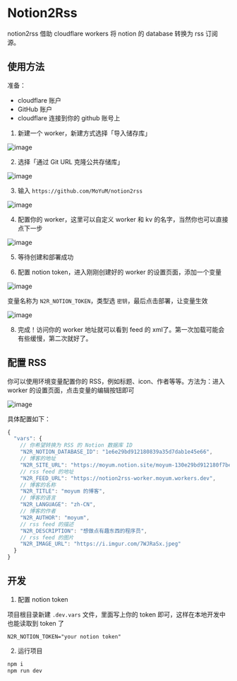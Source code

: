 # Notion2Rss

notion2rss 借助 cloudflare workers 将 notion 的 database 转换为 rss 订阅源。

## 使用方法

准备：
- cloudflare 账户
- GitHub 账户
- cloudflare 连接到你的 github 账号上

1. 新建一个 worker，新建方式选择「导入储存库」

![image](https://github.com/user-attachments/assets/f9c0a82a-9576-47ae-8815-8f1a40bcbfc7)

2. 选择「通过 Git URL 克隆公共存储库」
   
![image](https://github.com/user-attachments/assets/14e2fed8-cdad-497a-8128-3defc7e9c526)

3. 输入 `https://github.com/MoYuM/notion2rss`

![image](https://github.com/user-attachments/assets/d674b15b-c754-4792-8afd-800f49eaaf34)

4. 配置你的 worker，这里可以自定义 worker 和 kv 的名字，当然你也可以直接点下一步

![image](https://github.com/user-attachments/assets/dce4416b-8e79-4722-b7d0-83d3d19f5d4a)

5. 等待创建和部署成功


7. 配置 notion token，进入刚刚创建好的 worker 的设置页面，添加一个变量

![image](https://github.com/user-attachments/assets/963c56ad-66aa-44bc-b9fa-cd3fc5c5d79e)

变量名称为 `N2R_NOTION_TOKEN`，类型选 `密钥`，最后点击部署，让变量生效

![image](https://github.com/user-attachments/assets/38c7ca79-8b47-4c18-b555-b9e36d888147)


8. 完成！访问你的 worker 地址就可以看到 feed 的 xml了。第一次加载可能会有些缓慢，第二次就好了。

## 配置 RSS

你可以使用环境变量配置你的 RSS，例如标题、icon、作者等等。方法为：进入 worker 的设置页面，点击变量的编辑按钮即可

![image](https://github.com/user-attachments/assets/67b34950-3644-4f23-b680-9dc5d5778d66)

具体配置如下：
```js
{
  "vars": {
    // 你希望转换为 RSS 的 Notion 数据库 ID
    "N2R_NOTION_DATABASE_ID": "1e6e29bd912180839a35d7dab1e45e66",
    // 博客的地址
    "N2R_SITE_URL": "https://moyum.notion.site/moyum-130e29bd912180f7bee6c01cc2b09017",
    // rss feed 的地址
    "N2R_FEED_URL": "https://notion2rss-worker.moyum.workers.dev",
    // 博客的名称
    "N2R_TITLE": "moyum 的博客",
    // 博客的语言
    "N2R_LANGUAGE": "zh-CN",
    // 博客的作者
    "N2R_AUTHOR": "moyum",
    // rss feed 的描述
    "N2R_DESCRIPTION": "想做点有趣东西的程序员",
    // rss feed 的图片
    "N2R_IMAGE_URL": "https://i.imgur.com/7WJRaSx.jpeg"
  }
}
```

## 开发

1. 配置 notion token

项目根目录新建 `.dev.vars` 文件，里面写上你的 token 即可，这样在本地开发中也能读取到 token 了

```
N2R_NOTION_TOKEN="your notion token"
```

2. 运行项目
```bash
npm i
npm run dev
```

